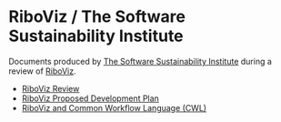 # RiboViz / The Software Sustainability Institute

Documents produced by [The Software Sustainability Institute](https://www.software.ac.uk) during a review of [RiboViz](https://riboviz.org).

* [RiboViz Review](./SsiRiboVizReview.md)
* [RiboViz Proposed Development Plan](./SsiRiboVizDevelopmentPlan.md)
* [RiboViz and Common Workflow Language (CWL)](./SsiRiboVizCwl.md)
